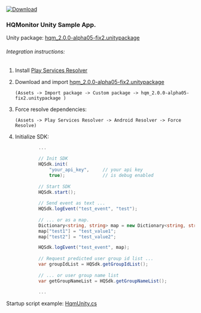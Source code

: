 [ ![Download](https://api.bintray.com/packages/humanteq/hqm-sdk/hqm-core-legacy/images/download.svg?version=2.0.0-alpha05-fix2) ](https://bintray.com/humanteq/hqm-sdk/hqm-core-legacy/2.0.0-alpha05-fix2/link)

### HQMonitor Unity Sample App.

Unity package: [hqm_2.0.0-alpha05-fix2.unitypackage](https://github.com/HumanteQ/HQMonitorLegacyExample/raw/master/hqm_2.0.0-alpha05-fix2.unitypackage)

###### Integration instructions:

1. Install [Play Services Resolver](https://github.com/googlesamples/unity-jar-resolver/)
2. Download and import [hqm_2.0.0-alpha05-fix2.unitypackage](https://github.com/HumanteQ/HQMonitorLegacyExample/raw/master/hqm_2.0.0-alpha05-fix2.unitypackage)

   `(Assets -> Import package -> Custom package -> hqm_2.0.0-alpha05-fix2.unitypackage )`
3. Force resolve dependencies:

   `(Assets -> Play Services Resolver -> Android Resolver -> Force Resolve)`
4. Initialize SDK:
```csharp
            ...
            
            // Init SDK
            HQSdk.init(
                "your_api_key",     // your api key
                true);              // is debug enabled
               
            // Start SDK
            HQSdk.start();
               
            // Send event as text ...
            HQSdk.logEvent("test_event", "test");
            
            // ... or as a map.
            Dictionary<string, string> map = new Dictionary<string, string>();
            map["test1"] = "test_value1";
            map["test2"] = "test_value2";

            HQSdk.logEvent("test_event", map);
            
            // Request predicted user group id list ...
            var groupIdList = HQSdk.getGroupIdList();
            
            // ... or user group name list
            var getGroupNameList = HQSdk.getGroupNameList();
            
            ...
```

Startup script example: [HqmUnity.cs](https://github.com/HumanteQ/HQMonitorLegacyExample/blob/master/Assets/HqmPlugin/HqmUnity.cs)

